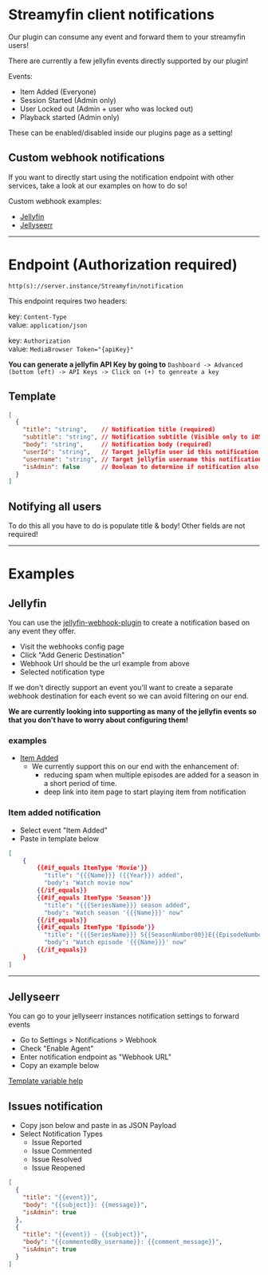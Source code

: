 # Streamyfin client notifications

Our plugin can consume any event and forward them to your streamyfin users!

There are currently a few jellyfin events directly supported by our plugin!

Events:
- Item Added (Everyone)
- Session Started (Admin only)
- User Locked out (Admin + user who was locked out)
- Playback started (Admin only)

These can be enabled/disabled inside our plugins page as a setting!


## Custom webhook notifications
If you want to directly start using the notification endpoint with other services, take a look at our examples on how to do so!

Custom webhook examples:
- [Jellyfin](#Jellyfin)
- [Jellyseerr](#Jellyseerr)

---

# Endpoint (Authorization required)

`http(s)://server.instance/Streamyfin/notification`

This endpoint requires two headers:

key: `Content-Type`<br>
value: `application/json`

key: `Authorization`<br>
value: `MediaBrowser Token="{apiKey}"`

**You can generate a jellyfin API Key by going to** 
`Dashboard -> Advanced (bottom left) -> API Keys -> Click on (+) to genreate a key` 

## Template
```json
[
  {
    "title": "string",    // Notification title (required)
    "subtitle": "string", // Notification subtitle (Visible only to iOS users)
    "body": "string",     // Notification body (required)
    "userId": "string",   // Target jellyfin user id this notification is for
    "username": "string", // Target jellyfin username this notification is for
    "isAdmin": false      // Boolean to determine if notification also targets admins.
  }
]
```

## Notifying all users
To do this all you have to do is populate title & body! Other fields are not required!

---

# Examples

## Jellyfin
You can use the [jellyfin-webhook-plugin](https://github.com/jellyfin/jellyfin-plugin-webhook) to create a notification based on any event they offer.

- Visit the webhooks config page
- Click "Add Generic Destination"
- Webhook Url should be the url example from above
- Selected notification type

If we don't directly support an event you'll want to create a separate webhook destination for each event so we can avoid filtering on our end.

**We are currently looking into supporting as many of the jellyfin events so that you don't have to worry about configuring them!**

### examples

- [Item Added](#item-added-notification) 
  - We currently support this on our end with the enhancement of:
    - reducing spam when multiple episodes are added for a season in a short period of time.
    - deep link into item page to start playing item from notification


### Item added notification
- Select event "Item Added"
- Paste in template below

```json
[
    {
        {{#if_equals ItemType 'Movie'}}
          "title": "{{{Name}}} ({{Year}}) added",
          "body": "Watch movie now"
        {{/if_equals}}
        {{#if_equals ItemType 'Season'}}
          "title": "{{{SeriesName}}} season added",
          "body": "Watch season '{{{Name}}}' now"
        {{/if_equals}}
        {{#if_equals ItemType 'Episode'}}
          "title": "{{{SeriesName}}} S{{SeasonNumber00}}E{{EpisodeNumber00}} added",
          "body": "Watch episode '{{{Name}}}' now"
        {{/if_equals}}
    }
]
```

---

## Jellyseerr

You can go to your jellyseerr instances notification settings to forward events

- Go to Settings > Notifications > Webhook
- Check "Enable Agent"
- Enter notification endpoint as "Webhook URL"
- Copy an example below

[Template variable help](https://docs.overseerr.dev/using-overseerr/notifications/webhooks#template-variables)


## Issues notification 

- Copy json below and paste in as JSON Payload
- Select Notification Types 
  - Issue Reported
  - Issue Commented
  - Issue Resolved
  - Issue Reopened

```json
[
  {
    "title": "{{event}}",
    "body": "{{subject}}: {{message}}",
    "isAdmin": true
  },
  {
    "title": "{{event}} - {{subject}}",
    "body": "{{commentedBy_username}}: {{comment_message}}",
    "isAdmin": true
  }
]
```

